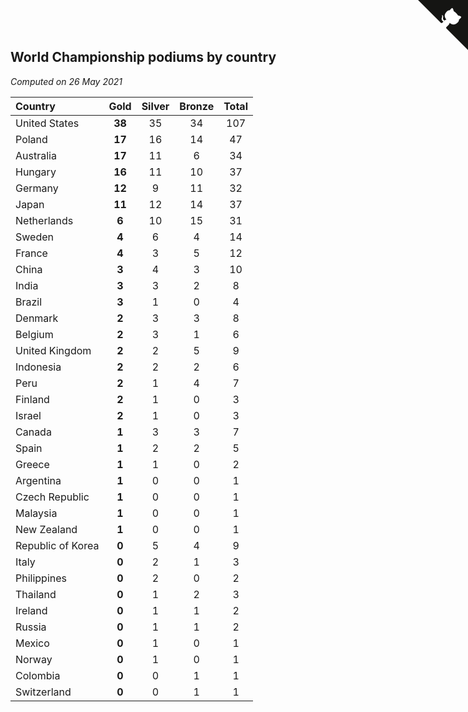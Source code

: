 ## World Championship podiums by country

*Computed on 26 May 2021*

| Country | Gold | Silver | Bronze | Total |
| :--- | :--: | :--: | :--: | :--: |
| United States | **38** | 35 | 34 | 107 |
| Poland | **17** | 16 | 14 | 47 |
| Australia | **17** | 11 | 6 | 34 |
| Hungary | **16** | 11 | 10 | 37 |
| Germany | **12** | 9 | 11 | 32 |
| Japan | **11** | 12 | 14 | 37 |
| Netherlands | **6** | 10 | 15 | 31 |
| Sweden | **4** | 6 | 4 | 14 |
| France | **4** | 3 | 5 | 12 |
| China | **3** | 4 | 3 | 10 |
| India | **3** | 3 | 2 | 8 |
| Brazil | **3** | 1 | 0 | 4 |
| Denmark | **2** | 3 | 3 | 8 |
| Belgium | **2** | 3 | 1 | 6 |
| United Kingdom | **2** | 2 | 5 | 9 |
| Indonesia | **2** | 2 | 2 | 6 |
| Peru | **2** | 1 | 4 | 7 |
| Finland | **2** | 1 | 0 | 3 |
| Israel | **2** | 1 | 0 | 3 |
| Canada | **1** | 3 | 3 | 7 |
| Spain | **1** | 2 | 2 | 5 |
| Greece | **1** | 1 | 0 | 2 |
| Argentina | **1** | 0 | 0 | 1 |
| Czech Republic | **1** | 0 | 0 | 1 |
| Malaysia | **1** | 0 | 0 | 1 |
| New Zealand | **1** | 0 | 0 | 1 |
| Republic of Korea | **0** | 5 | 4 | 9 |
| Italy | **0** | 2 | 1 | 3 |
| Philippines | **0** | 2 | 0 | 2 |
| Thailand | **0** | 1 | 2 | 3 |
| Ireland | **0** | 1 | 1 | 2 |
| Russia | **0** | 1 | 1 | 2 |
| Mexico | **0** | 1 | 0 | 1 |
| Norway | **0** | 1 | 0 | 1 |
| Colombia | **0** | 0 | 1 | 1 |
| Switzerland | **0** | 0 | 1 | 1 |


<a href="https://github.com/jonatanklosko/wca_statistics" class="github-corner" aria-label="View source on Github"><svg width="80" height="80" viewBox="0 0 250 250" style="fill:#151513; color:#fff; position: absolute; top: 0; border: 0; right: 0;" aria-hidden="true"><path d="M0,0 L115,115 L130,115 L142,142 L250,250 L250,0 Z"></path><path d="M128.3,109.0 C113.8,99.7 119.0,89.6 119.0,89.6 C122.0,82.7 120.5,78.6 120.5,78.6 C119.2,72.0 123.4,76.3 123.4,76.3 C127.3,80.9 125.5,87.3 125.5,87.3 C122.9,97.6 130.6,101.9 134.4,103.2" fill="currentColor" style="transform-origin: 130px 106px;" class="octo-arm"></path><path d="M115.0,115.0 C114.9,115.1 118.7,116.5 119.8,115.4 L133.7,101.6 C136.9,99.2 139.9,98.4 142.2,98.6 C133.8,88.0 127.5,74.4 143.8,58.0 C148.5,53.4 154.0,51.2 159.7,51.0 C160.3,49.4 163.2,43.6 171.4,40.1 C171.4,40.1 176.1,42.5 178.8,56.2 C183.1,58.6 187.2,61.8 190.9,65.4 C194.5,69.0 197.7,73.2 200.1,77.6 C213.8,80.2 216.3,84.9 216.3,84.9 C212.7,93.1 206.9,96.0 205.4,96.6 C205.1,102.4 203.0,107.8 198.3,112.5 C181.9,128.9 168.3,122.5 157.7,114.1 C157.9,116.9 156.7,120.9 152.7,124.9 L141.0,136.5 C139.8,137.7 141.6,141.9 141.8,141.8 Z" fill="currentColor" class="octo-body"></path></svg></a><style>.github-corner:hover .octo-arm{animation:octocat-wave 560ms ease-in-out}@keyframes octocat-wave{0%,100%{transform:rotate(0)}20%,60%{transform:rotate(-25deg)}40%,80%{transform:rotate(10deg)}}@media (max-width:500px){.github-corner:hover .octo-arm{animation:none}.github-corner .octo-arm{animation:octocat-wave 560ms ease-in-out}}</style>
